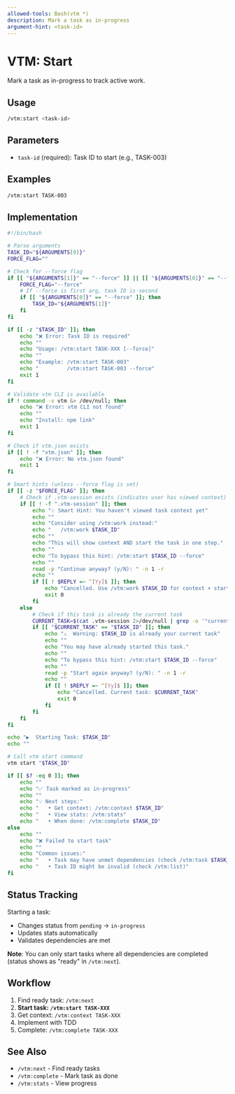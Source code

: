 ```yaml
---
allowed-tools: Bash(vtm *)
description: Mark a task as in-progress
argument-hint: <task-id>
---
```


# VTM: Start

Mark a task as in-progress to track active work.

## Usage

```bash
/vtm:start <task-id>
```

## Parameters

- `task-id` (required): Task ID to start (e.g., TASK-003)

## Examples

```bash
/vtm:start TASK-003
```

## Implementation

```bash
#!/bin/bash

# Parse arguments
TASK_ID="${ARGUMENTS[0]}"
FORCE_FLAG=""

# Check for --force flag
if [[ "${ARGUMENTS[1]}" == "--force" ]] || [[ "${ARGUMENTS[0]}" == "--force" ]]; then
    FORCE_FLAG="--force"
    # If --force is first arg, task ID is second
    if [[ "${ARGUMENTS[0]}" == "--force" ]]; then
        TASK_ID="${ARGUMENTS[1]}"
    fi
fi

if [[ -z "$TASK_ID" ]]; then
    echo "❌ Error: Task ID is required"
    echo ""
    echo "Usage: /vtm:start TASK-XXX [--force]"
    echo ""
    echo "Example: /vtm:start TASK-003"
    echo "         /vtm:start TASK-003 --force"
    exit 1
fi

# Validate vtm CLI is available
if ! command -v vtm &> /dev/null; then
    echo "❌ Error: vtm CLI not found"
    echo ""
    echo "Install: npm link"
    exit 1
fi

# Check if vtm.json exists
if [[ ! -f "vtm.json" ]]; then
    echo "❌ Error: No vtm.json found"
    exit 1
fi

# Smart hints (unless --force flag is set)
if [[ -z "$FORCE_FLAG" ]]; then
    # Check if .vtm-session exists (indicates user has viewed context)
    if [[ ! -f ".vtm-session" ]]; then
        echo "💡 Smart Hint: You haven't viewed task context yet"
        echo ""
        echo "Consider using /vtm:work instead:"
        echo "   /vtm:work $TASK_ID"
        echo ""
        echo "This will show context AND start the task in one step."
        echo ""
        echo "To bypass this hint: /vtm:start $TASK_ID --force"
        echo ""
        read -p "Continue anyway? (y/N): " -n 1 -r
        echo ""
        if [[ ! $REPLY =~ ^[Yy]$ ]]; then
            echo "Cancelled. Use /vtm:work $TASK_ID for context + start."
            exit 0
        fi
    else
        # Check if this task is already the current task
        CURRENT_TASK=$(cat .vtm-session 2>/dev/null | grep -o '"currentTask":"[^"]*"' | cut -d'"' -f4)
        if [[ "$CURRENT_TASK" == "$TASK_ID" ]]; then
            echo "⚠️  Warning: $TASK_ID is already your current task"
            echo ""
            echo "You may have already started this task."
            echo ""
            echo "To bypass this hint: /vtm:start $TASK_ID --force"
            echo ""
            read -p "Start again anyway? (y/N): " -n 1 -r
            echo ""
            if [[ ! $REPLY =~ ^[Yy]$ ]]; then
                echo "Cancelled. Current task: $CURRENT_TASK"
                exit 0
            fi
        fi
    fi
fi

echo "▶️  Starting Task: $TASK_ID"
echo ""

# Call vtm start command
vtm start "$TASK_ID"

if [[ $? -eq 0 ]]; then
    echo ""
    echo "✅ Task marked as in-progress"
    echo ""
    echo "💡 Next steps:"
    echo "   • Get context: /vtm:context $TASK_ID"
    echo "   • View stats: /vtm:stats"
    echo "   • When done: /vtm:complete $TASK_ID"
else
    echo ""
    echo "❌ Failed to start task"
    echo ""
    echo "Common issues:"
    echo "   • Task may have unmet dependencies (check /vtm:task $TASK_ID)"
    echo "   • Task ID might be invalid (check /vtm:list)"
fi
```

## Status Tracking

Starting a task:

- Changes status from `pending` → `in-progress`
- Updates stats automatically
- Validates dependencies are met

**Note**: You can only start tasks where all dependencies are completed (status shows as "ready" in `/vtm:next`).

## Workflow

1. Find ready task: `/vtm:next`
2. **Start task: `/vtm:start TASK-XXX`**
3. Get context: `/vtm:context TASK-XXX`
4. Implement with TDD
5. Complete: `/vtm:complete TASK-XXX`

## See Also

- `/vtm:next` - Find ready tasks
- `/vtm:complete` - Mark task as done
- `/vtm:stats` - View progress
